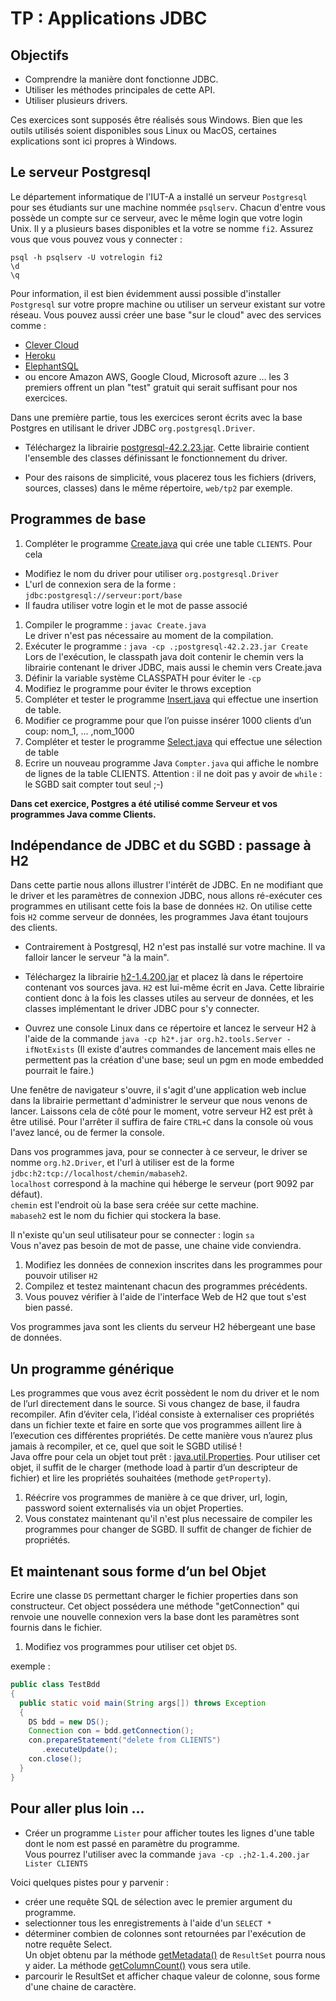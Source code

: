 # TP : Applications JDBC

## Objectifs

- Comprendre la manière dont fonctionne JDBC. 
- Utiliser les méthodes principales de cette API.
- Utiliser plusieurs drivers.

Ces exercices sont supposés être réalisés sous Windows. Bien que les outils utilisés soient disponibles sous Linux ou MacOS, certaines explications sont ici propres à Windows. 

## Le serveur Postgresql

Le département informatique de l'IUT-A a installé un serveur `Postgresql` pour ses étudiants sur une machine nommée `psqlserv`. Chacun d'entre vous possède un compte sur ce serveur, avec le même login que votre login Unix. Il y a plusieurs bases disponibles et la votre se nomme `fi2`. Assurez vous que vous pouvez vous y connecter :

```
psql -h psqlserv -U votrelogin fi2
\d
\q
```

Pour information, il est bien évidemment aussi possible d'installer `Postgresql` sur votre propre machine ou utiliser un serveur existant sur votre réseau. Vous pouvez aussi créer une base "sur le cloud" avec des services comme :
* [Clever Cloud](https://www.clever-cloud.com/fr/) 
* [Heroku](https://www.heroku.com/pricing)
* [ElephantSQL](https://www.elephantsql.com/)
* ou encore Amazon AWS, Google Cloud, Microsoft azure ...
les 3 premiers offrent un plan "test" gratuit qui serait suffisant pour nos exercices.  


Dans une première partie, tous les exercices seront écrits avec la base Postgres en utilisant le driver JDBC `org.postgresql.Driver`.

* Téléchargez la librairie [postgresql-42.2.23.jar](https://jdbc.postgresql.org/download/postgresql-42.2.23.jar). Cette librairie contient l'ensemble des classes définissant le fonctionnement du driver.

* Pour des raisons de simplicité, vous placerez tous les fichiers (drivers, sources, classes) dans le même répertoire, `web/tp2` par exemple.


## Programmes de base

1. Compléter le programme [Create.java](Create.java) qui crée une table `CLIENTS`. Pour cela
  - Modifiez le nom du driver pour utiliser `org.postgresql.Driver`
  - L'url de connexion sera de la forme : `jdbc:postgresql://serveur:port/base`
  - Il faudra utiliser votre login et le mot de passe associé
1. Compiler le programme : `javac Create.java`  
Le driver n'est pas nécessaire au moment de la compilation.
1. Exécuter le programme : `java -cp .;postgresql-42.2.23.jar Create`  
Lors de l'exécution, le classpath java doit contenir le chemin vers la librairie contenant le driver JDBC, mais aussi le chemin vers Create.java
1. Définir la variable système CLASSPATH pour éviter le `-cp`
1. Modifiez le programme pour éviter le throws exception
1. Compléter et tester le programme [Insert.java](Insert.java) qui effectue une insertion de table.
1. Modifier ce programme pour que l’on puisse insérer 1000 clients d’un coup: nom_1, ... ,nom_1000
1. Compléter et tester le programme [Select.java](Select.java) qui effectue une sélection de table
1. Ecrire un nouveau programme Java `Compter.java` qui affiche le nombre de lignes de la table CLIENTS. Attention : il ne doit pas y avoir de `while` : le SGBD sait compter tout seul ;-)

**Dans cet exercice, Postgres a été utilisé comme Serveur et vos programmes Java comme Clients.**


## Indépendance de JDBC et du SGBD : passage à H2

Dans cette partie nous allons illustrer l'intérêt de JDBC. En ne modifiant que le driver et les paramètres de connexion JDBC, nous allons ré-exécuter ces programmes en utilisant cette fois la base de données `H2`. On utilise cette fois `H2` comme serveur de données, les programmes Java étant toujours des clients.

* Contrairement à Postgresql, H2 n'est pas installé sur votre machine. Il va falloir lancer le serveur "à la main".

* Téléchargez la librairie [h2-1.4.200.jar](https://repo1.maven.org/maven2/com/h2database/h2/1.4.200/h2-1.4.200.jar) et placez là dans le répertoire contenant vos sources java. `H2` est lui-même écrit en Java. Cette librairie contient donc à la fois les classes utiles au serveur de données, et les classes implémentant le driver JDBC pour s'y connecter.

* Ouvrez une console Linux dans ce répertoire et lancez le serveur H2 à l'aide de la commande `java -cp h2*.jar org.h2.tools.Server -ifNotExists` 
(Il existe d'autres commandes de lancement mais elles ne permettent pas la création d'une base; seul un pgm en mode embedded pourrait le faire.)

Une fenêtre de navigateur s'ouvre, il s'agit d'une application web inclue dans la librairie permettant d'administrer le serveur que nous venons de lancer. Laissons cela de côté pour le moment, votre serveur H2 est prêt à être utilisé. Pour l'arrêter il suffira de faire `CTRL+C` dans la console où vous l'avez lancé, ou de fermer la console.

Dans vos programmes java, pour se connecter à ce serveur, le driver se nomme `org.h2.Driver`, et l'url à utiliser est de la forme `jdbc:h2:tcp://localhost/chemin/mabaseh2`.  
`localhost` correspond à la machine qui héberge le serveur (port 9092 par défaut).  
`chemin` est l'endroit où la base sera créée sur cette machine.  
`mabaseh2` est le nom du fichier qui stockera la base.

Il n'existe qu'un seul utilisateur pour se connecter : login `sa`  
Vous n'avez pas besoin de mot de passe, une chaine vide conviendra.

1. Modifiez les données de connexion inscrites dans les programmes pour pouvoir utiliser `H2`
1. Compilez et testez maintenant chacun des programmes précédents.  
1. Vous pouvez vérifier à l'aide de l'interface Web de H2 que tout s'est bien passé.

Vos programmes java sont les clients du serveur H2 hébergeant une base de données.  


## Un programme générique

Les programmes que vous avez écrit possèdent le nom du driver et le nom de l’url directement dans le source. Si vous changez de base, il faudra recompiler. Afin d’éviter cela, l’idéal consiste à externaliser ces propriétés dans un fichier texte et faire en sorte que vos programmes aillent lire à l’execution ces différentes propriétés. De cette manière vous n’aurez plus jamais à recompiler, et ce, quel que soit le SGBD utilisé !  
Java offre pour cela un objet tout prêt : [java.util.Properties](https://docs.oracle.com/en/java/javase/16/docs/api/java.base/java/util/Properties.html). Pour utiliser cet objet, il suffit de le charger (methode load à partir d’un descripteur de fichier) et lire les propriétés souhaitées (methode `getProperty`).

1. Réécrire vos programmes de manière à ce que driver, url, login, password soient externalisés via un objet Properties.
1. Vous constatez maintenant qu'il n'est plus necessaire de compiler les programmes pour changer de SGBD. Il suffit de changer de fichier de propriétés.


## Et maintenant sous forme d’un bel Objet

Ecrire une classe `DS` permettant charger le fichier properties dans son constructeur. Cet object possédera une méthode "getConnection" qui renvoie une nouvelle connexion vers la base dont les paramètres sont fournis dans le fichier.

1. Modifiez vos programmes pour utiliser cet objet `DS`.  

exemple :

```java
public class TestBdd
{
  public static void main(String args[]) throws Exception
  {
    DS bdd = new DS();
    Connection con = bdd.getConnection();
    con.prepareStatement("delete from CLIENTS")
       .executeUpdate();
    con.close();
  }
}
```

## Pour aller plus loin ...

* Créer un programme `Lister` pour afficher toutes les lignes d'une table dont le nom est passé en paramètre du programme.  
Vous pourrez l'utiliser avec la commande `java -cp .;h2-1.4.200.jar Lister CLIENTS`

Voici quelques pistes pour y parvenir :

- créer une requête SQL de sélection avec le premier argument du programme.  
- selectionner tous les enregistrements à l'aide d'un `SELECT *`  
- déterminer combien de colonnes sont retournées par l'exécution de notre requête Select.  
Un objet obtenu par la méthode [getMetadata()](https://docs.oracle.com/en/java/javase/16/docs/api/java.sql/java/sql/ResultSet.html#getMetaData()) de `ResultSet` pourra nous y aider. La méthode [getColumnCount()](https://docs.oracle.com/en/java/javase/16/docs/api/java.sql/java/sql/ResultSetMetaData.html#getColumnCount()) vous sera utile.
- parcourir le ResultSet et afficher chaque valeur de colonne, sous forme d'une chaine de caractère.



